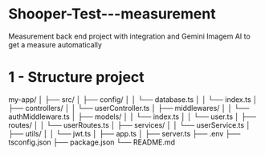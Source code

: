 # Shooper-Test---measurement
Measurement back end project with integration and Gemini Imagem AI to get a measure automatically

<h1>1 - Structure project</h1>
my-app/
│
├── src/
│   ├── config/
│   │   └── database.ts
│   │   └── index.ts
│   ├── controllers/
│   │   └── userController.ts
│   ├── middlewares/
│   │   └── authMiddleware.ts
│   ├── models/
│   │   └── index.ts
│   │   └── user.ts
│   ├── routes/
│   │   └── userRoutes.ts
│   ├── services/
│   │   └── userService.ts
│   ├── utils/
│   │   └── jwt.ts
│   ├── app.ts
│   ├── server.ts
├── .env
├── tsconfig.json
├── package.json
└── README.md
